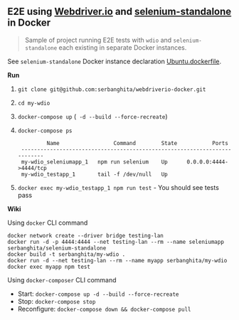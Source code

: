 ## E2E using [Webdriver.io](https://github.com/webdriverio/webdriverio) and [selenium-standalone](https://github.com/vvo/selenium-standalone) in Docker
> Sample of project running E2E tests with `wdio` and `selenium-standalone`
each existing in separate Docker instances.

See `selenium-standalone` Docker instance declaration
[Ubuntu.dockerfile](https://github.com/serbanghita/selenium-standalone-docker/blob/master/Ubuntu.dockerfile).

**Run**

1. `git clone git@github.com:serbanghita/webdriverio-docker.git`
1. `cd my-wdio`
1. `docker-compose up` (` -d --build --force-recreate`)
1. `docker-compose ps`

                Name                 Command        State           Ports
        --------------------------------------------------------------------------
        my-wdio_seleniumapp_1   npm run selenium    Up      0.0.0.0:4444->4444/tcp
        my-wdio_testapp_1       tail -f /dev/null   Up


1. `docker exec my-wdio_testapp_1 npm run test` - You should see tests pass


**Wiki**

Using `docker` CLI command

```
docker network create --driver bridge testing-lan
docker run -d -p 4444:4444 --net testing-lan --rm --name seleniumapp serbanghita/selenium-standalone
docker build -t serbanghita/my-wdio .
docker run -d --net testing-lan --rm --name myapp serbanghita/my-wdio
docker exec myapp npm test
```

Using `docker-composer` CLI command

* Start: `docker-compose up -d --build --force-recreate`
* Stop: `docker-compose stop`
* Reconfigure: `docker-compose down && docker-compose pull`
